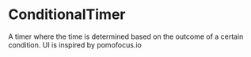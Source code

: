 # ConditionalTimer
A timer where the time is determined based on the outcome of a certain condition. UI is inspired by pomofocus.io

